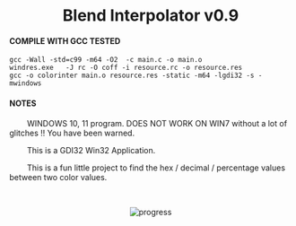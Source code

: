 <div align="middle">

# Blend Interpolator v0.9

</div>


#### COMPILE WITH GCC TESTED

    gcc -Wall -std=c99 -m64 -O2  -c main.c -o main.o
    windres.exe   -J rc -O coff -i resource.rc -o resource.res
    gcc -o colorinter main.o resource.res -static -m64 -lgdi32 -s -mwindows

#### NOTES

‌‌ ‌‌ ‌‌ ‌‌ ‌‌ ‌‌ ‌‌ ‌‌ WINDOWS 10, 11 program. DOES NOT WORK ON WIN7 without a lot of glitches !! You have been warned.

‌‌ ‌‌ ‌‌ ‌‌ ‌‌ ‌‌ ‌‌ ‌‌ This is a GDI32 Win32 Application.

‌‌ ‌‌ ‌‌ ‌‌ ‌‌ ‌‌ ‌‌ ‌‌ This is a fun little project to find the hex / decimal / percentage values between two color values.

<br>

<div align="middle">

![progress](image.png "progress")

</div>
